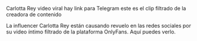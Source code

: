 Carlotta Rey video viral hay link para Telegram este es el clip filtrado de la creadora de contenido

La influencer Carlotta Rey están causando revuelo en las redes sociales por su video íntimo filtrado de la plataforma OnlyFans. Aquí puedes verlo.
